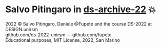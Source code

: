 # Salvo Pitingaro in [ds-archive-22](https://github.com/ds-2022-unirsm) :boom:

2022 © Salvo Pitingaro, Daniele @Fupete and the course DS-2022 at DESIGN.unirsm <br>
github.com/ds-2022-unirsm — github.com/fupete <br>
Educational purposes, MIT License, 2022, San Marino
